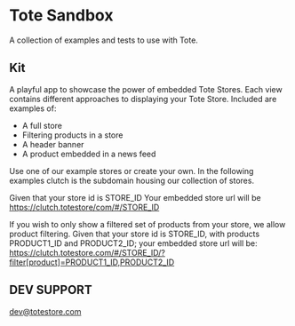 # Tote Sandbox

A collection of examples and tests to use with Tote.

## Kit
A playful app to showcase the power of embedded Tote Stores.
Each view contains different approaches to displaying your Tote Store.
Included are examples of:
  * A full store
  * Filtering products in a store
  * A header banner
  * A product embedded in a news feed

Use one of our example stores or create your own.
In the following examples clutch is the subdomain housing our collection of stores.

Given that your store id is STORE_ID
Your embedded store url will be https://clutch.totestore/com/#/STORE_ID

If you wish to only show a filtered set of products from your store, we allow product filtering.
Given that your store id is STORE_ID, with products PRODUCT1_ID and PRODUCT2_ID; your embedded store url will be:
https://clutch.totestore.com/#/STORE_ID/?filter[product]=PRODUCT1_ID,PRODUCT2_ID


## DEV SUPPORT
dev@totestore.com
